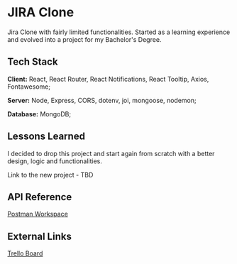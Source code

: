 # JIRA Clone

Jira Clone with fairly limited functionalities. Started as a learning experience and evolved into a project for my Bachelor's Degree.




## Tech Stack

**Client:** React, React Router, React Notifications, React Tooltip, Axios, Fontawesome;

**Server:** Node, Express, CORS, dotenv, joi, mongoose, nodemon;

**Database:** MongoDB;


## Lessons Learned

I decided to drop this project and start again from scratch with a better design, logic and functionalities.

Link to the new project - TBD
## API Reference

[Postman Workspace](https://documenter.getpostman.com/view/18149424/2s8ZDbX1dz)

## External Links

[Trello Board](https://trello.com/b/RHn0Ta6n/licenta)
